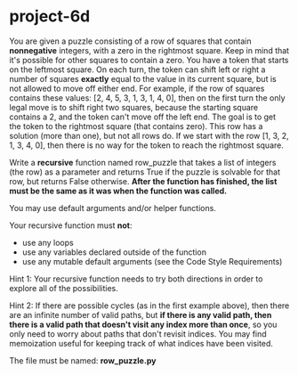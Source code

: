 # project-6d

You are given a puzzle consisting of a row of squares that contain **nonnegative** integers, with a zero in the rightmost square. Keep in mind that it's possible for other squares to contain a zero. You have a token that starts on the leftmost square.  On each turn, the token can shift left or right a number of squares **exactly** equal to the value in its current square, but is not allowed to move off either end.  For example, if the row of squares contains these values: [2, 4, 5, 3, 1, 3, 1, 4, 0], then on the first turn the only legal move is to shift right two squares, because the starting square contains a 2, and the token can't move off the left end.  The goal is to get the token to the rightmost square (that contains zero).  This row has a solution (more than one), but not all rows do.  If we start with the row [1, 3, 2, 1, 3, 4, 0], then there is no way for the token to reach the rightmost square.

Write a **recursive** function named row_puzzle that takes a list of integers (the row) as a parameter and returns True if the puzzle is solvable for that row, but returns False otherwise. **After the function has finished, the list must be the same as it was when the function was called.**

You may use default arguments and/or helper functions.

Your recursive function must **not**:
* use any loops
* use any variables declared outside of the function
* use any mutable default arguments (see the Code Style Requirements)

Hint 1: Your recursive function needs to try both directions in order to explore all of the possibilities.

Hint 2: If there are possible cycles (as in the first example above), then there are an infinite number of valid paths, but **if there is any valid path, then there is a valid path that doesn't visit any index more than once**, so you only need to worry about paths that don't revisit indices. You may find memoization useful for keeping track of what indices have been visited.

The file must be named: **row_puzzle.py**
